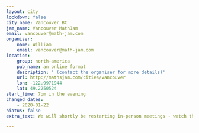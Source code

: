```yaml
---
layout: city
lockdown: false
city_name: Vancouver BC
jam_name: Vancouver MathJam
email: vancouver@math-jam.com
organiser:
    name: William
    email: vancouver@math-jam.com
location:
    group: north-america
    pub_name: an online format
    description: ' (contact the organiser for more details)'
    url: http://mathsjam.com/cities/vancouver
    lon: -122.9971944
    lat: 49.2250524
start_time: 7pm in the evening
changed_dates:
    - 2020-01-22
hiatus: false
extra_text: We will shortly be restarting in-person meetings - watch this space for information.

---
```


